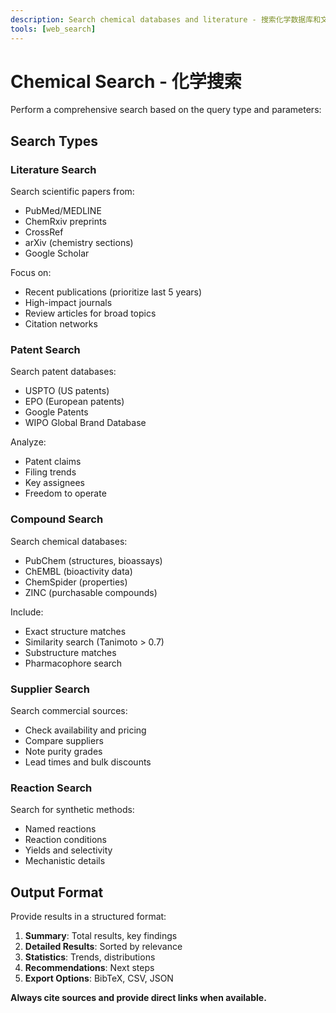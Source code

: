 ```yaml
---
description: Search chemical databases and literature - 搜索化学数据库和文献
tools: [web_search]
---
```


# Chemical Search - 化学搜索

Perform a comprehensive search based on the query type and parameters:

## Search Types

### Literature Search
Search scientific papers from:
- PubMed/MEDLINE
- ChemRxiv preprints
- CrossRef
- arXiv (chemistry sections)
- Google Scholar

Focus on:
- Recent publications (prioritize last 5 years)
- High-impact journals
- Review articles for broad topics
- Citation networks

### Patent Search
Search patent databases:
- USPTO (US patents)
- EPO (European patents)
- Google Patents
- WIPO Global Brand Database

Analyze:
- Patent claims
- Filing trends
- Key assignees
- Freedom to operate

### Compound Search
Search chemical databases:
- PubChem (structures, bioassays)
- ChEMBL (bioactivity data)
- ChemSpider (properties)
- ZINC (purchasable compounds)

Include:
- Exact structure matches
- Similarity search (Tanimoto > 0.7)
- Substructure matches
- Pharmacophore search

### Supplier Search
Search commercial sources:
- Check availability and pricing
- Compare suppliers
- Note purity grades
- Lead times and bulk discounts

### Reaction Search
Search for synthetic methods:
- Named reactions
- Reaction conditions
- Yields and selectivity
- Mechanistic details

## Output Format

Provide results in a structured format:
1. **Summary**: Total results, key findings
2. **Detailed Results**: Sorted by relevance
3. **Statistics**: Trends, distributions
4. **Recommendations**: Next steps
5. **Export Options**: BibTeX, CSV, JSON

**Always cite sources and provide direct links when available.**
